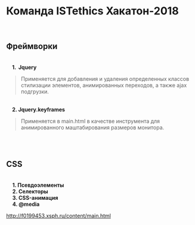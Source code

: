 # Команда ISTethics Хакатон-2018

 &nbsp;&nbsp;&nbsp;&nbsp;<h2> Фреймворки </h2>
 <br/>&nbsp;&nbsp;&nbsp;&nbsp;<strong>1. &nbsp;Jquery </strong> 
 <br/><p><blockquote> Применяется для добавления и удаления определенных классов стилизации элементов, анимированных переходов,
а также ajax подгрузки.</blockquote></p>
 <br/>&nbsp;&nbsp;&nbsp;&nbsp;<strong>2. Jquery.keyframes</strong>
 <br/><p><blockquote> Применяется в main.html в качестве инструмента для анимированного маштабирования размеров монитора.</blockquote></p>
 <br/>
  &nbsp;&nbsp;&nbsp;&nbsp;<h2> CSS </h2>
  <br/><strong> &nbsp;&nbsp;&nbsp;&nbsp; 1. Псевдоэлементы</strong>
  <br/><strong> &nbsp;&nbsp;&nbsp;&nbsp; 2. Селекторы</strong>
  <br/><strong> &nbsp;&nbsp;&nbsp;&nbsp; 3. CSS-анимация</strong>
  <br/><strong> &nbsp;&nbsp;&nbsp;&nbsp; 4. @media </strong>


http://f0199453.xsph.ru/content/main.html
